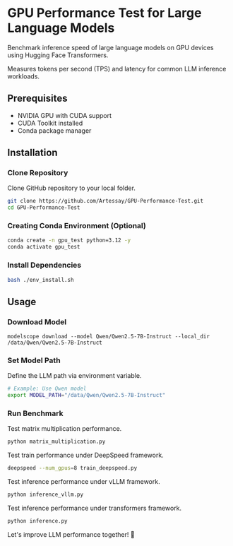 # GPU Performance Test for Large Language Models

Benchmark inference speed of large language models on GPU devices using Hugging Face Transformers.

Measures tokens per second (TPS) and latency for common LLM inference workloads.

## Prerequisites

* NVIDIA GPU with CUDA support
* CUDA Toolkit installed
* Conda package manager

## Installation

### Clone Repository

Clone GitHub repository to your local folder.

```bash
git clone https://github.com/Artessay/GPU-Performance-Test.git
cd GPU-Performance-Test
```

### Creating Conda Environment (Optional)

```bash
conda create -n gpu_test python=3.12 -y
conda activate gpu_test
```

### Install Dependencies

```bash
bash ./env_install.sh
```

## Usage

### Download Model

```
modelscope download --model Qwen/Qwen2.5-7B-Instruct --local_dir /data/Qwen/Qwen2.5-7B-Instruct
```

### Set Model Path

Define the LLM path via environment variable.

```bash
# Example: Use Qwen model  
export MODEL_PATH="/data/Qwen/Qwen2.5-7B-Instruct"
```

### Run Benchmark

Test matrix multiplication performance.

```bash
python matrix_multiplication.py
``` 

Test train performance under DeepSpeed framework.

```bash
deepspeed --num_gpus=8 train_deepspeed.py 
```

Test inference performance under vLLM framework.

```bash
python inference_vllm.py
```

Test inference performance under transformers framework.

```bash
python inference.py
```

Let's improve LLM performance together! 🚀